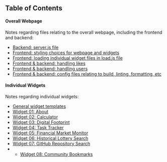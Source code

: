 ## Table of Contents

#### Overall Webpage

Notes regarding files relating to the overall webpage, including the frontend and backend:

- <a href="/docs/main/backendServer.md">Backend: server.js file</a>
- <a href="/docs/main/stylingChoices.md">Frontend: styling choices for webpage and widgets</a>
- <a href="/docs/main/loadingWidgets.md">Frontend: loading individual widget files in load.js file</a>
- <a href="/docs/main/handlingLikes.md">Frontend & backend: handling likes</a>
- <a href="/docs/main/handlingUsers.md">Frontend & backend: handling users</a>
- <a href="/docs/main/configurationFiles.md">Frontend & backend: config files relating to build, linting, formatting, etc</a>

#### Individual Widgets

Notes regarding individual widgets:

- <a href="/docs/widgets/widgetTemplates.md">General widget templates</a>
- <a href="/docs/widgets/01-about.md">Widget 01: About</a>
- <a href="/docs/widgets/02-calculator.md">Widget 02: Calculator</a>
- <a href="/docs/widgets/03-digital-footprint.md">Widget 03: Digital Footprint</a>
- <a href="/docs/widgets/04-todo-list.md">Widget 04: Task Tracker</a>
- <a href="/docs/widgets/05-fin-market.md">Widget 05: Financial Market Monitor</a>
- <a href="/docs/widgets/06-lottery.md">Widget 06: Historical Lottery Search</a>
- <a href="/docs/widgets/07-gh-card.md">Widget 07: GitHub Repository Search</a>
- - <a href="/docs/widgets/08-bookmarks.md">Widget 08: Community Bookmarks</a>